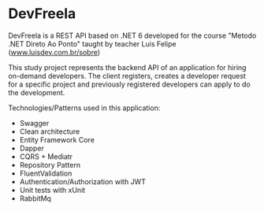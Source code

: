 # DevFreela
DevFreela is a REST API based on .NET 6 developed for the course "Metodo .NET Direto Ao Ponto" taught by teacher Luis Felipe (www.luisdev.com.br/sobre)

This study project represents the backend API of an application for hiring on-demand developers. The client registers, creates a developer request for
a specific project and previously registered developers can apply to do the development.

Technologies/Patterns used in this application:

- Swagger
- Clean architecture
- Entity Framework Core
- Dapper
- CQRS + Mediatr
- Repository Pattern
- FluentValidation
- Authentication/Authorization with JWT
- Unit tests with xUnit
- RabbitMq


